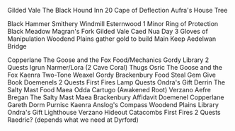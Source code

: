 Gilded Vale
  The Black Hound Inn
    20 Cape of Deflection
  Aufra's House
  Tree
  <!-- Temple of Eothas (r m l r)
    Day 1 Minor Ring of Deflection -->
  Black Hammer Smithery
  Windmill
Esternwood
  1 Minor Ring of Protection
Black Meadow
Magran's Fork
Gilded Vale
Caed Nua Day
  3 Gloves of Manipulation
Woodend Plains
  gather gold to build Main Keep
Aedelwan Bridge

Copperlane
  The Goose and the Fox
    Food/Mechanics
  Gordy
  Library
    2 Quests
  Igrun
  Narmer/Lora (2 Cave Coral)
  Thugs
  Osric
  The Goose and the Fox
    Kaenra
    Two-Tone Weaxel
  Gordy
Brackenbury
  Food
  Steal Gem
  Give Book
  Doemenels
    2 Quests
First Fires
  Lamp
  Quests
Ondra's Gift
  Derrin
  The Salty Mast
    Food
    Maea
  Odda
  Cartugo (Awakened Root)
  Verzano
  Aefre
  Bregan
  The Salty Mast
    Maea
Brackenbury
  Affidavit
  Doemenel
Copperlane
  Gareth
  Dorm
  Purnisc
  Kaenra
Anslog's Compass
Woodend Plains
Library
Ondra's Gift
  Lighthouse
  Verzano
  Hideout
Catacombs
First Fires
  2 Quests
Raedric? (depends what we need at Dyrford)